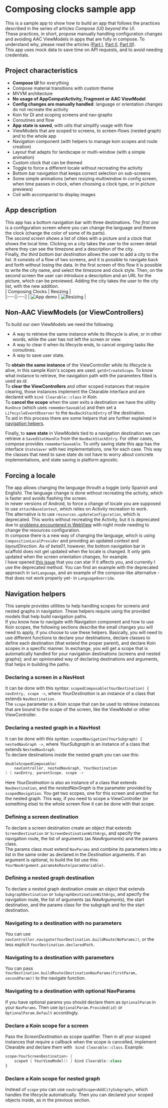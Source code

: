 # Composing clocks sample app

This is a sample app to show how to build an app that follows the practices described in the series of articles *Compose (UI) beyond the UI*.  
These practices, in short, propose manually handling configuration changes and avoiding AAC ViewModels in apps that are fully in compose. To understand why, please read the articles ([Part I](https://proandroiddev.com/compose-ui-beyond-the-ui-part-i-big-changes-bfe824ee8ed4), [Part II](https://proandroiddev.com/compose-ui-beyond-the-ui-part-ii-applying-changes-b67b42ea7142), [Part III](https://jsaumell.medium.com/compose-ui-beyond-the-ui-part-iii-no-aac-viewmodel-and-a-sample-app-8e76dbdd1529)).  
This app uses mock data to save time on API requests, and to avoid needing credentials.  

## Project characteristics  
* **Compose UI** for everything  
* Compose material transitions with custom theme  
* MVVM architecture  
* **No usage of AppCompatActivity, Fragment or AAC ViewModel**  
* **Config changes are manually handled**: language or orientation changes do not recreate the activity  
* Koin for DI and scoping screens and nav-graphs  
* Coroutines and flow  
* **App state is saved**, with utils that simplify usage with flow  
* ViewModels that are scoped to screens, to screen-flows (nested graph) and to the whole app   
* Navigation component (with helpers to manage koin scopes and route creation)  
* Layout that adapts for landscape or multi-window (with a simple animation)  
* Custom clock that can be themed  
* Toggle to force a different locale without recreating the activity  
* Bottom bar navigation that keeps correct selection on sub-screens  
* Some simple animations (when resizing multiwindow in config screen, when time passes in clock, when choosing a clock type, or in picture previews)  
* Coil with accompanist to display images  

## App description  
This app has a bottom navigation bar with three destinations. *The first one* is a configuration screen where you can change the language and theme the clock (change the color of some of its parts).  
The *second screen* shows a list of cities with a picture and a clock that shows the local time. Clicking on a city takes the user to the screen detail where they can see the timezone and a description of the city.  
Finally, *the third bottom bar destination* allows the user to add a city to the list. It consists of a flow of two screens, and it is possible to navigate back and forth without losing the data. In the first screen of this flow it is possible to write the city name, and select the timezone and clock style. Then, on the second screen the user can introduce a description and an URL for the picture, which can be previewed. Adding the city takes the user to the city list, with the new addition.   
| Composing Clocks  | Resizing |  
|:---:|:---:|
| ![App demo](assets/composing_clocks.gif) | ![Resizing](assets/composing_clocks_resize.gif) |


## Non-AAC ViewModels (or ViewControllers)  
To build our own ViewModels we need the following:  

* A way to retrieve the same instance while its lifecycle is alive, or in other words, while the user has not left the screen or view.  
* A way to clear it when its lifecycle ends, to cancel ongoing tasks like coroutines.  
* A way to save user state.  

To **obtain the same instance** of the ViewController while its lifecycle is alive, in this sample Koin's scopes are used: `getOrCreateScope`. To know what instance to retrieve, the navigation path with the parameters filled is used as *id*.  
To **clear the ViewControllers** and other scoped instances that require clearing, those instances implement the Clearable interface and are declared with `bind Clearable::class` in Koin.  
To **cancel the scope** when the user exits a destination we have the utility `RunOnce` (which uses `rememberSaveable`) and then set a `LifecycleEventObserver` to the `NavBackStackEntry` of the destination.  
To aid in this process there are some helpers that are further explained in [navigation helpers](#navigation-helpers).  

Finally, to **save state** in ViewModels tied to a navigation destination we can retrieve a `SavedStatHandle` from the `NavBackStackEntry`. For other cases, compose provides `rememberSaveable`. To unify saving state this app has the interface `StateSaver` with two implementations, one for each case. This way the classes that need to save state do not have to worry about concrete implementations, and state saving is platform agnostic.  
  
## Forcing a locale  
The app allows changing the language throuth a toggle (only Spanish and English). The language change is done without recreating the activity, which is faster and avoids flashing the screen.  
In newer versions of Android, to force a change of locale you are supposed to use `attachBaseContext`, which relies on Activity recreation to work.  
The alternative is to use `resources.updateConfiguration`, which is deprecated. This works without recreating the Activity, but it is deprecated due to [problems encountered in WebView](https://medium.com/androiddevelopers/appcompat-v23-2-daynight-d10f90c83e94) with night mode needing to change the resources configuration.  
In compose there is a new way of changing the language, which is using `CompositionLocalProvider` and providing an updated *context* and *layoutDirection*. As of *beta01*, however, the bottom navigation bar in scaffold does not get updated when the locale is changed. It only gets updated when the screen orientation changes, for example.  
I have opened [this issue](https://issuetracker.google.com/issues/180701643) that you can star if it affects you, and currently I use the deprecated method. You can find an example with the deprecated approach in `SetLanguage`, and an example of the compose-like alternative -that does not work properly yet- in `LanguageOverride`.  
  
## Navigation helpers  
This sample provides utilities to help handling scopes for screens and nested graphs in navigation. These helpers require using the provided models that help build navigation paths.  
If you know how to navigate with Navigation component and how to use Koin scopes, the following sections describe the small changes you will need to apply, if you choose to use these helpers. Basically, you will need to use different functions to declare your destinations, declare classes to define each destination (that extend the proper parent), and declare Koin scopes in a specific manner. In exchange, you will get a scope that is automatically handled for your navigation destinations (screens and nested graphs); and an opinionated way of declaring destinations and arguments, that helps in building the paths.    

### Declaring a screen in a NavHost  
It can be done with this syntax: `scopedComposable(YourDestination) { navEntry, scope ->`, where *YourDestination* is an instance of a class that extends `NavDestination`.  
The `scope` parameter is a Koin scope that can be used to retrieve instances that are bound to the scope of the screen, like the ViewModel or other ViewController.  

### Declaring a nested graph in a NavHost  
It can be done with this syntax: `scopedNavigation(YourSubgraph) { nestedNavGraph ->`, where *YourSubgraph* is an instance of a class that extends `NestedNavGraph`.  
To declare destinations inside the nested graph you can use this:  
```kotlin  
doubleScopedComposable(
    navController, nestedNavGraph, YourDestination
) { navEntry, parentScope, scope ->
```  
Here *YourDestination* is also an instance of a class that extends `NavDestination`, and the *nestedNavGraph* is the parameter provided by `scopedNavigation`. You get two scopes, one for this screen and another for the nested graph. This way, if you need to scope a ViewController (or something else) to the whole screen flow it can be done with that scope.  

### Defining a screen destination  
To declare a screen destination create an object that extends `ScreenDestination` or `ScreenDestinationWithArgs`, and specify the navigation route, the list of arguments (as *NavArguments*) and the params class.  
The params class must extend `NavParams` and combine its parameters into a list in the same order as declared in the *Destination* arguments. If an argument is optional, to build the list use this: `YourNavArgument.paramsAsRoute(paramVariable)`.  

### Defining a nested graph destination  
To declare a nested graph destination create an object that extends `SubgraphDestination` or `SubgraphDestinationWithArgs`, and specify the navigation route, the list of arguments (as *NavArguments*), the start destination, and the params class for the subgraph and for the start destination.

### Navigating to a destination with **no** parameters  
You can use `navController.navigate(YourDestination.buildRoute(NoParams))`, or the less explicit `YourDestination.declaredPath`.  
### Navigating to a destination with parameters  
You can pass `YourDestination.buildRoute(DestinationNavParams(firstParam, secondParam))` to the navigate function.  
### Navigating to a destination with optional NavParams  
If you have optional params you should declare them as `OptionalParam` in your `NavParams`. Then use `OptionalParam.Provided(id)` or `OptionalParam.Default` accordingly.   

### Declare a Koin scope for a screen  
Pass the *ScreenDestination* as scope qualifier. Then in all your scoped instances that require a callback when the scope is cancelled, implement Clearable and declare them with ` bind Clearable::class`. Example:  
```kotlin  
scope<YourScreenDestination> {
    scoped { YourViewModel() } bind Clearable::class
}
```  

### Declare a Koin scope for nested graph  
Instead of `scope` you can use `navGraphScope<AddCitySubgraph>`, which handles the lifecycle automatically. Then you can declared your scoped objects inside, as in the previous section.   


   
